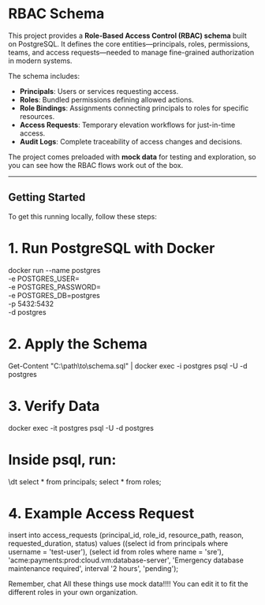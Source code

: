 # RBAC Schema

This project provides a **Role-Based Access Control (RBAC) schema** built on PostgreSQL. It defines the core entities—principals, roles, permissions, teams, and access requests—needed to manage fine-grained authorization in modern systems.

The schema includes:
- **Principals**: Users or services requesting access.
- **Roles**: Bundled permissions defining allowed actions.
- **Role Bindings**: Assignments connecting principals to roles for specific resources.
- **Access Requests**: Temporary elevation workflows for just-in-time access.
- **Audit Logs**: Complete traceability of access changes and decisions.

The project comes preloaded with **mock data** for testing and exploration, so you can see how the RBAC flows work out of the box.

---

## Getting Started

To get this running locally, follow these steps:


# 1. Run PostgreSQL with Docker
docker run --name postgres \
  -e POSTGRES_USER=<YourName> \
  -e POSTGRES_PASSWORD=<YourPassword> \
  -e POSTGRES_DB=postgres \
  -p 5432:5432 \
  -d postgres

# 2. Apply the Schema
Get-Content "C:\path\to\schema.sql" | docker exec -i postgres psql -U <YourName> -d postgres

# 3. Verify Data
docker exec -it postgres psql -U <YourName> -d postgres

# Inside psql, run:
\dt
select * from principals;
select * from roles;

# 4. Example Access Request
insert into access_requests (principal_id, role_id, resource_path, reason, requested_duration, status) values
((select id from principals where username = 'test-user'),
 (select id from roles where name = 'sre'),
 'acme:payments:prod:cloud.vm:database-server',
 'Emergency database maintenance required',
 interval '2 hours',
 'pending');



Remember, chat 
All these things use mock data!!!!
You can edit it to fit the different roles in your own organization.
